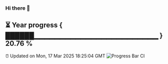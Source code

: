 ### Hi there 👋
⏳ Year progress { ██████▁▁▁▁▁▁▁▁▁▁▁▁▁▁▁▁▁▁▁▁▁▁▁▁ } 20.76 %
---
⏰ Updated on Mon, 17 Mar 2025 18:25:04 GMT
![Progress Bar CI](https://github.com/liununu/liununu/workflows/Progress%20Bar%20CI/badge.svg)
